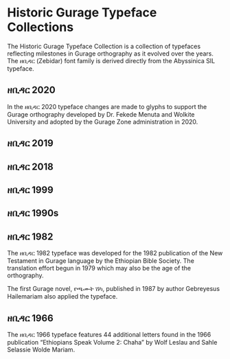 # Historic Gurage Typeface Collections
The Historic Gurage Typeface Collection is a collection of typefaces reflecting milestones in Gurage orthography as it evolved over the years.  The ዘቢዳር (Zebidar) font family is derived directly from the Abyssinica SIL typeface.


## ዘቢዳር 2020
In the ዘቢዳር 2020 typeface changes are made to glyphs to support the Gurage orthography developed by Dr. Fekede Menuta and Wolkite University and adopted by the Gurage Zone administration in 2020.

## ዘቢዳር 2019

## ዘቢዳር 2018

## ዘቢዳር 1999

## ዘቢዳር 1990s

## ዘቢዳር 1982
The ዘቢዳር 1982 typeface was developed for the 1982 publication of the New Testament in Gurage language by the Ethiopian Bible Society. The translation effort begun in 1979 which may also be the age of the orthography.

The first Gurage novel, የጫሙት ሽካ, published in 1987 by author Gebreyesus Hailemariam also applied the typeface.

## ዘቢዳር 1966
The ዘቢዳር 1966 typeface features 44 additional letters found in the 1966 publication “Ethiopians Speak Volume 2: Chaha” by Wolf Leslau and Sahle Selassie Wolde Mariam.

